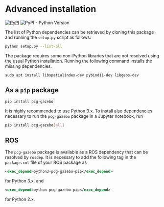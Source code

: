 # Advanced installation

[![PyPI](https://img.shields.io/pypi/v/pcg-gazebo)](https://pypi.org/project/pcg-gazebo/)
![PyPI - Python Version](https://img.shields.io/pypi/pyversions/pcg-gazebo)

The list of Python dependencies can be retrieved by cloning this package and running the `setup.py` script as follows:

```bash
python setup.py --list-all
```

The package requires some non-Python libraries that are not resolved using the usual Python installation.
Running the following command installs the missing dependencies. 

```
sudo apt install libspatialindex-dev pybind11-dev libgeos-dev
```

## As a `pip` package

```bash
pip install pcg-gazebo
```

It is highly recommended to use Python 3.x. 
To install also dependencies necessary to run the `pcg-gazebo` package in a Jupyter notebook, run 

```bash
pip install pcg-gazebo[all]
```

## ROS

The `pcg-gazebo` package is available as a ROS dependency that can be resolved by `rosdep`. 
It is necessary to add the following tag in the `package.xml` file of your ROS package as 

```xml
<exec_depend>python3-pcg-gazebo-pip</exec_depend>
```
for Python 3.x, and 

```xml
<exec_depend>python-pcg-gazebo-pip</exec_depend>
```

for Python 2.x.